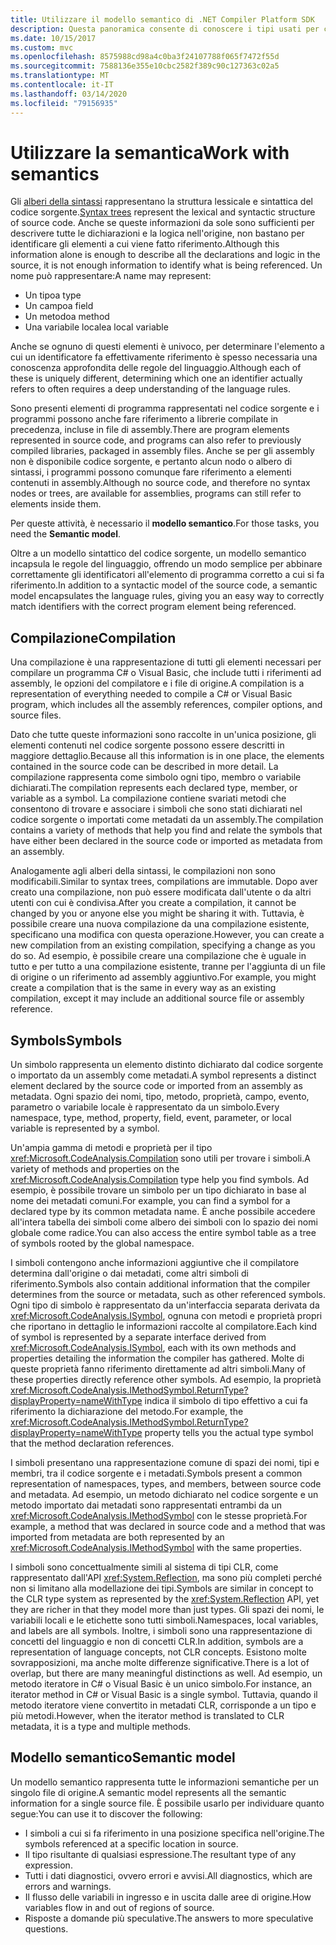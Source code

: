 ```yaml
---
title: Utilizzare il modello semantico di .NET Compiler Platform SDK
description: Questa panoramica consente di conoscere i tipi usati per comprendere e modificare il modello semantico del codice.
ms.date: 10/15/2017
ms.custom: mvc
ms.openlocfilehash: 8575988cd98a4c0ba3f24107788f065f7472f55d
ms.sourcegitcommit: 7588136e355e10cbc2582f389c90c127363c02a5
ms.translationtype: MT
ms.contentlocale: it-IT
ms.lasthandoff: 03/14/2020
ms.locfileid: "79156935"
---
```

# <a name="work-with-semantics"></a><span data-ttu-id="ae7c0-103">Utilizzare la semantica</span><span class="sxs-lookup"><span data-stu-id="ae7c0-103">Work with semantics</span></span>

<span data-ttu-id="ae7c0-104">Gli [alberi della sintassi](work-with-syntax.md) rappresentano la struttura lessicale e sintattica del codice sorgente.</span><span class="sxs-lookup"><span data-stu-id="ae7c0-104">[Syntax trees](work-with-syntax.md) represent the lexical and syntactic structure of source code.</span></span> <span data-ttu-id="ae7c0-105">Anche se queste informazioni da sole sono sufficienti per descrivere tutte le dichiarazioni e la logica nell'origine, non bastano per identificare gli elementi a cui viene fatto riferimento.</span><span class="sxs-lookup"><span data-stu-id="ae7c0-105">Although this information alone is enough to describe all the declarations and logic in the source, it is not enough information to identify what is being referenced.</span></span> <span data-ttu-id="ae7c0-106">Un nome può rappresentare:</span><span class="sxs-lookup"><span data-stu-id="ae7c0-106">A name may represent:</span></span>

- <span data-ttu-id="ae7c0-107">Un tipo</span><span class="sxs-lookup"><span data-stu-id="ae7c0-107">a type</span></span>
- <span data-ttu-id="ae7c0-108">Un campo</span><span class="sxs-lookup"><span data-stu-id="ae7c0-108">a field</span></span>
- <span data-ttu-id="ae7c0-109">Un metodo</span><span class="sxs-lookup"><span data-stu-id="ae7c0-109">a method</span></span>
- <span data-ttu-id="ae7c0-110">Una variabile locale</span><span class="sxs-lookup"><span data-stu-id="ae7c0-110">a local variable</span></span>

<span data-ttu-id="ae7c0-111">Anche se ognuno di questi elementi è univoco, per determinare l'elemento a cui un identificatore fa effettivamente riferimento è spesso necessaria una conoscenza approfondita delle regole del linguaggio.</span><span class="sxs-lookup"><span data-stu-id="ae7c0-111">Although each of these is uniquely different, determining which one an identifier actually refers to often requires a deep understanding of the language rules.</span></span>

<span data-ttu-id="ae7c0-112">Sono presenti elementi di programma rappresentati nel codice sorgente e i programmi possono anche fare riferimento a librerie compilate in precedenza, incluse in file di assembly.</span><span class="sxs-lookup"><span data-stu-id="ae7c0-112">There are program elements represented in source code, and programs can also refer to previously compiled libraries, packaged in assembly files.</span></span> <span data-ttu-id="ae7c0-113">Anche se per gli assembly non è disponibile codice sorgente, e pertanto alcun nodo o albero di sintassi, i programmi possono comunque fare riferimento a elementi contenuti in assembly.</span><span class="sxs-lookup"><span data-stu-id="ae7c0-113">Although no source code, and therefore no syntax nodes or trees, are available for assemblies, programs can still refer to elements inside them.</span></span>

<span data-ttu-id="ae7c0-114">Per queste attività, è necessario il **modello semantico**.</span><span class="sxs-lookup"><span data-stu-id="ae7c0-114">For those tasks, you need the **Semantic model**.</span></span>

<span data-ttu-id="ae7c0-115">Oltre a un modello sintattico del codice sorgente, un modello semantico incapsula le regole del linguaggio, offrendo un modo semplice per abbinare correttamente gli identificatori all'elemento di programma corretto a cui si fa riferimento.</span><span class="sxs-lookup"><span data-stu-id="ae7c0-115">In addition to a syntactic model of the source code, a semantic model encapsulates the language rules, giving you an easy way to correctly match identifiers with the correct program element being referenced.</span></span>

## <a name="compilation"></a><span data-ttu-id="ae7c0-116">Compilazione</span><span class="sxs-lookup"><span data-stu-id="ae7c0-116">Compilation</span></span>

<span data-ttu-id="ae7c0-117">Una compilazione è una rappresentazione di tutti gli elementi necessari per compilare un programma C# o Visual Basic, che include tutti i riferimenti ad assembly, le opzioni del compilatore e i file di origine.</span><span class="sxs-lookup"><span data-stu-id="ae7c0-117">A compilation is a representation of everything needed to compile a C# or Visual Basic program, which includes all the assembly references, compiler options, and source files.</span></span>

<span data-ttu-id="ae7c0-118">Dato che tutte queste informazioni sono raccolte in un'unica posizione, gli elementi contenuti nel codice sorgente possono essere descritti in maggiore dettaglio.</span><span class="sxs-lookup"><span data-stu-id="ae7c0-118">Because all this information is in one place, the elements contained in the source code can be described in more detail.</span></span> <span data-ttu-id="ae7c0-119">La compilazione rappresenta come simbolo ogni tipo, membro o variabile dichiarati.</span><span class="sxs-lookup"><span data-stu-id="ae7c0-119">The compilation represents each declared type, member, or variable as a symbol.</span></span> <span data-ttu-id="ae7c0-120">La compilazione contiene svariati metodi che consentono di trovare e associare i simboli che sono stati dichiarati nel codice sorgente o importati come metadati da un assembly.</span><span class="sxs-lookup"><span data-stu-id="ae7c0-120">The compilation contains a variety of methods that help you find and relate the symbols that have either been declared in the source code or imported as metadata from an assembly.</span></span>

<span data-ttu-id="ae7c0-121">Analogamente agli alberi della sintassi, le compilazioni non sono modificabili.</span><span class="sxs-lookup"><span data-stu-id="ae7c0-121">Similar to syntax trees, compilations are immutable.</span></span> <span data-ttu-id="ae7c0-122">Dopo aver creato una compilazione, non può essere modificata dall'utente o da altri utenti con cui è condivisa.</span><span class="sxs-lookup"><span data-stu-id="ae7c0-122">After you create a compilation, it cannot be changed by you or anyone else you might be sharing it with.</span></span> <span data-ttu-id="ae7c0-123">Tuttavia, è possibile creare una nuova compilazione da una compilazione esistente, specificano una modifica con questa operazione.</span><span class="sxs-lookup"><span data-stu-id="ae7c0-123">However, you can create a new compilation from an existing compilation, specifying a change as you do so.</span></span> <span data-ttu-id="ae7c0-124">Ad esempio, è possibile creare una compilazione che è uguale in tutto e per tutto a una compilazione esistente, tranne per l'aggiunta di un file di origine o un riferimento ad assembly aggiuntivo.</span><span class="sxs-lookup"><span data-stu-id="ae7c0-124">For example, you might create a compilation that is the same in every way as an existing compilation, except it may include an additional source file or assembly reference.</span></span>

## <a name="symbols"></a><span data-ttu-id="ae7c0-125">Symbols</span><span class="sxs-lookup"><span data-stu-id="ae7c0-125">Symbols</span></span>

<span data-ttu-id="ae7c0-126">Un simbolo rappresenta un elemento distinto dichiarato dal codice sorgente o importato da un assembly come metadati.</span><span class="sxs-lookup"><span data-stu-id="ae7c0-126">A symbol represents a distinct element declared by the source code or imported from an assembly as metadata.</span></span> <span data-ttu-id="ae7c0-127">Ogni spazio dei nomi, tipo, metodo, proprietà, campo, evento, parametro o variabile locale è rappresentato da un simbolo.</span><span class="sxs-lookup"><span data-stu-id="ae7c0-127">Every namespace, type, method, property, field, event, parameter, or local variable is represented by a symbol.</span></span>

<span data-ttu-id="ae7c0-128">Un'ampia gamma di metodi e proprietà per il tipo <xref:Microsoft.CodeAnalysis.Compilation> sono utili per trovare i simboli.</span><span class="sxs-lookup"><span data-stu-id="ae7c0-128">A variety of methods and properties on the <xref:Microsoft.CodeAnalysis.Compilation> type help you find symbols.</span></span> <span data-ttu-id="ae7c0-129">Ad esempio, è possibile trovare un simbolo per un tipo dichiarato in base al nome dei metadati comuni.</span><span class="sxs-lookup"><span data-stu-id="ae7c0-129">For example, you can find a symbol for a declared type by its common metadata name.</span></span> <span data-ttu-id="ae7c0-130">È anche possibile accedere all'intera tabella dei simboli come albero dei simboli con lo spazio dei nomi globale come radice.</span><span class="sxs-lookup"><span data-stu-id="ae7c0-130">You can also access the entire symbol table as a tree of symbols rooted by the global namespace.</span></span>

<span data-ttu-id="ae7c0-131">I simboli contengono anche informazioni aggiuntive che il compilatore determina dall'origine o dai metadati, come altri simboli di riferimento.</span><span class="sxs-lookup"><span data-stu-id="ae7c0-131">Symbols also contain additional information that the compiler determines from the source or metadata, such as other referenced symbols.</span></span> <span data-ttu-id="ae7c0-132">Ogni tipo di simbolo è rappresentato da un'interfaccia separata derivata da <xref:Microsoft.CodeAnalysis.ISymbol>, ognuna con metodi e proprietà propri che riportano in dettaglio le informazioni raccolte al compilatore.</span><span class="sxs-lookup"><span data-stu-id="ae7c0-132">Each kind of symbol is represented by a separate interface derived from <xref:Microsoft.CodeAnalysis.ISymbol>, each with its own methods and properties detailing the information the compiler has gathered.</span></span> <span data-ttu-id="ae7c0-133">Molte di queste proprietà fanno riferimento direttamente ad altri simboli.</span><span class="sxs-lookup"><span data-stu-id="ae7c0-133">Many of these properties directly reference other symbols.</span></span> <span data-ttu-id="ae7c0-134">Ad esempio, la proprietà <xref:Microsoft.CodeAnalysis.IMethodSymbol.ReturnType?displayProperty=nameWithType> indica il simbolo di tipo effettivo a cui fa riferimento la dichiarazione del metodo.</span><span class="sxs-lookup"><span data-stu-id="ae7c0-134">For example, the <xref:Microsoft.CodeAnalysis.IMethodSymbol.ReturnType?displayProperty=nameWithType> property tells you the actual type symbol that the method declaration references.</span></span>

<span data-ttu-id="ae7c0-135">I simboli presentano una rappresentazione comune di spazi dei nomi, tipi e membri, tra il codice sorgente e i metadati.</span><span class="sxs-lookup"><span data-stu-id="ae7c0-135">Symbols present a common representation of namespaces, types, and members, between source code and metadata.</span></span> <span data-ttu-id="ae7c0-136">Ad esempio, un metodo dichiarato nel codice sorgente e un metodo importato dai metadati sono rappresentati entrambi da un <xref:Microsoft.CodeAnalysis.IMethodSymbol> con le stesse proprietà.</span><span class="sxs-lookup"><span data-stu-id="ae7c0-136">For example, a method that was declared in source code and a method that was imported from metadata are both represented by an <xref:Microsoft.CodeAnalysis.IMethodSymbol> with the same properties.</span></span>

<span data-ttu-id="ae7c0-137">I simboli sono concettualmente simili al sistema di tipi CLR, come rappresentato dall'API <xref:System.Reflection>, ma sono più completi perché non si limitano alla modellazione dei tipi.</span><span class="sxs-lookup"><span data-stu-id="ae7c0-137">Symbols are similar in concept to the CLR type system as represented by the <xref:System.Reflection> API, yet they are richer in that they model more than just types.</span></span> <span data-ttu-id="ae7c0-138">Gli spazi dei nomi, le variabili locali e le etichette sono tutti simboli.</span><span class="sxs-lookup"><span data-stu-id="ae7c0-138">Namespaces, local variables, and labels are all symbols.</span></span> <span data-ttu-id="ae7c0-139">Inoltre, i simboli sono una rappresentazione di concetti del linguaggio e non di concetti CLR.</span><span class="sxs-lookup"><span data-stu-id="ae7c0-139">In addition, symbols are a representation of language concepts, not CLR concepts.</span></span> <span data-ttu-id="ae7c0-140">Esistono molte sovrapposizioni, ma anche molte differenze significative.</span><span class="sxs-lookup"><span data-stu-id="ae7c0-140">There is a lot of overlap, but there are many meaningful distinctions as well.</span></span> <span data-ttu-id="ae7c0-141">Ad esempio, un metodo iteratore in C# o Visual Basic è un unico simbolo.</span><span class="sxs-lookup"><span data-stu-id="ae7c0-141">For instance, an iterator method in C# or Visual Basic is a single symbol.</span></span> <span data-ttu-id="ae7c0-142">Tuttavia, quando il metodo iteratore viene convertito in metadati CLR, corrisponde a un tipo e più metodi.</span><span class="sxs-lookup"><span data-stu-id="ae7c0-142">However, when the iterator method is translated to CLR metadata, it is a type and multiple methods.</span></span>

## <a name="semantic-model"></a><span data-ttu-id="ae7c0-143">Modello semantico</span><span class="sxs-lookup"><span data-stu-id="ae7c0-143">Semantic model</span></span>

<span data-ttu-id="ae7c0-144">Un modello semantico rappresenta tutte le informazioni semantiche per un singolo file di origine.</span><span class="sxs-lookup"><span data-stu-id="ae7c0-144">A semantic model represents all the semantic information for a single source file.</span></span> <span data-ttu-id="ae7c0-145">È possibile usarlo per individuare quanto segue:</span><span class="sxs-lookup"><span data-stu-id="ae7c0-145">You can use it to discover the following:</span></span>

- <span data-ttu-id="ae7c0-146">I simboli a cui si fa riferimento in una posizione specifica nell'origine.</span><span class="sxs-lookup"><span data-stu-id="ae7c0-146">The symbols referenced at a specific location in source.</span></span>
- <span data-ttu-id="ae7c0-147">Il tipo risultante di qualsiasi espressione.</span><span class="sxs-lookup"><span data-stu-id="ae7c0-147">The resultant type of any expression.</span></span>
- <span data-ttu-id="ae7c0-148">Tutti i dati diagnostici, ovvero errori e avvisi.</span><span class="sxs-lookup"><span data-stu-id="ae7c0-148">All diagnostics, which are errors and warnings.</span></span>
- <span data-ttu-id="ae7c0-149">Il flusso delle variabili in ingresso e in uscita dalle aree di origine.</span><span class="sxs-lookup"><span data-stu-id="ae7c0-149">How variables flow in and out of regions of source.</span></span>
- <span data-ttu-id="ae7c0-150">Risposte a domande più speculative.</span><span class="sxs-lookup"><span data-stu-id="ae7c0-150">The answers to more speculative questions.</span></span>
